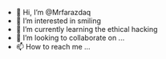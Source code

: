 - 👋 Hi, I’m @Mrfarazdaq
- 👀 I’m interested in smiling 
- 🌱 I’m currently learning the ethical hacking 
- 💞️ I’m looking to collaborate on ...
- 📫 How to reach me ...

<!---
Mrfarazdaq/Mrfarazdaq is a ✨ special ✨ repository because its `README.md` (this file) appears on your GitHub profile.
You can click the Preview link to take a look at your changes.
--->
